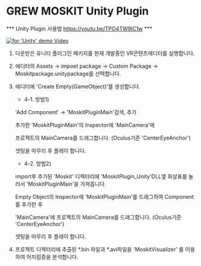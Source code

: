 ﻿# GREW MOSKIT Unity Plugin

*** Unity Plugin 사용법 https://youtu.be/TPO4TW9lC1w ***

[![for 'Unity' demo Video](https://i.ytimg.com/vi/TPO4TW9lC1w/hqdefault.jpg?sqp=-oaymwEZCPYBEIoBSFXyq4qpAwsIARUAAIhCGAFwAQ==&rs=AOn4CLBy8jNJ0G0ggj0d56sOrKAUB8XZuQ)](https://youtu.be/TPO4TW9lC1w)

1. 다운받은 유니티 플러그인 패키지를 현재 개발중인 VR콘텐츠에디터를 실행합니다.

2. 에디터의 Assets -> impoet package -> Custom Package -> Moskitpackage.unitypackage를 선택합니다.

3. 에디터에 'Create Empty(GameObject)'를 생성합니다.

	* 4-1. 방법1) 

	'Add Component' -> 'MoskitPluginMain'검색, 추가

	추가한 'MoskitPluginMain'의 Inspector에 'MainCamera'에 

	프로젝트의 MainCamera를 드래그합니다. (Oculus기준 'CenterEyeAnchor')

	셋팅을 마무리 후 플레이 합니다.

	* 4-2. 방법2) 

	import후 추가된 'Moskit' 디렉터리에 'MoskitPlugin_Unity'DLL옆 화살표를 눌러서 'MoskitPluginMain'을 가져옵니다.

	Empty Object의 Inspector에 'MoskitPluginMain'를 드래그하여 Component를 추가한 후 
	
	'MainCamera'에 프로젝트의 MainCamera를 드래그합니다. (Oculus기준 'CenterEyeAnchor')

	셋팅을 마무리 후 플레이 합니다.

5. 프로젝트 디렉터리에 추출된 *.bin 파일과 *.avi파일을 'MoskitVisualizer' 를 이용하여 어지럼증을 분석합니다.
